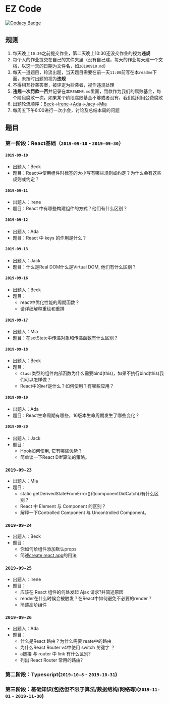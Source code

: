# EZ Code

[![Codacy Badge](https://api.codacy.com/project/badge/Grade/7842225fe7e640deaabb37a7daa3015f)](https://www.codacy.com/manual/Enginebeck/ezcode?utm_source=github.com&utm_medium=referral&utm_content=erealmsoft/ezcode&utm_campaign=Badge_Grade)

## 规则

1.  每天晚上`10:30`之前提交作业，第二天晚上10:30还没交作业的视为**违规**
2.  每个人的作业提交在自己的文件夹里（没有自己建，每天的作业每天建一个文档，以这一天的日期为文件名，如`20190910.md`）
3.  每天一道题目，轮流出题，当天题目需要在前一天`11:00`前写在本`readme`下面，未按时出题的视为**违规**
4.  不得相互抄袭答案，被评定为抄袭者，视作违规处理
5.  **违规一次罚款一百**并记录在本`README.md`里面，罚款作为我们的腐败基金，每个阶段腐败一次，如果某个阶段腐败基金不够或者没有，我们就利用公费腐败
6.  出题轮流顺序：[Beck](https://github.com/Enginebeck)->[Irene](https://github.com/Irenedan)->[Ada](https://github.com/AdaWhere)->[Jacy](https://github.com/jacygogogo)->[Mia](https://github.com/miaZhang22)
7.  每周五下午6:00进行一次小会，讨论及总结本周的问题

## 题目

### 第一阶段：React基础（`2019-09-10` - `2019-09-30`）

#### `2019-09-10`

-   出题人：Beck
-   题目：React中使用组件时标签的大小写有哪些规则或约定？为什么会有这些规则或约定？

#### `2019-09-11`

-   出题人：Irene
-   题目：React 中有哪些构建组件的方式？他们有什么区别？

#### `2019-09-12`

-   出题人：Ada
-   题目：React 中 keys 的作用是什么？

#### `2019-09-13`

-   出题人：Jack
-   题目：什么是Real DOM什么是Virtual DOM, 他们有什么区别？

#### `2019-09-16`

-   出题人：Beck
-   题目：
    -   react中优化性能的周期函数？
    -   请详细解释重绘和重排

#### `2019-09-17`

-   出题人：Mia
-   题目：在setState中传递对象和传递函数有什么区别？

#### `2019-09-18`

-   出题人：Beck
-   题目：
    -   `Class`类型的组件内部函数为什么需要bind(this)，如果不执行bind(this)我们可以怎样做？
    -   React中的`Ref`是什么？如何使用？有哪些应用？

#### `2019-09-19`

-   出题人：Ada
-   题目：React生命周期有哪些，16版本生命周期发生了哪些变化？

#### `2019-09-20`

-   出题人：Jack
-   题目：
    -   Hook如何使用, 它有哪些优势？
    -   简单谈一下React Diff算法的策略。

### `2019-09-23`

-   出题人：Mia
-   题目：
    -   static getDerivedStateFromError()和componentDidCatch()有什么区别？
    -   React 中 Element 与 Component 的区别？
    -   解释一下Controlled Component 与 Uncontrolled Component。

### `2019-09-24`

-   出题人：Beck
-   题目：
    -   你如何给组件添加默认props
    -   简述[create react app](https://github.com/facebook/create-react-app)的用法

### `2019-09-25`

-   出题人：Irene
-   题目：
    -   应该在 React 组件的何处发起 Ajax 请求?并简述原因
    -   render在什么时候会被触发？在React中如何避免不必要的render？
    -   简述高阶组件

### `2019-09-26`

-   出题人：Ada
-   题目：
    -   什么是React 路由？为什么需要 reate中的路由
    -   为什么React Router v4中使用 switch 关键字 ？
    -   a链接 与 router 中 link 有什么区别?
    -   列出 React Router 常用的路由?

### 第二阶段：Typescript(`2019-10-8` - `2019-10-31`)

### 第三阶段：基础知识(包括但不限于算法/数据结构/网络等)(`2019-11-01` - `2019-11-30`)
